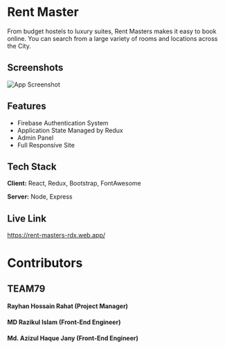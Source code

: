 # Rent Master

From budget hostels to luxury suites, Rent Masters makes it easy to book online. You can search from a large variety of rooms and locations across the City.

## Screenshots

![App Screenshot](https://i.imgur.com/mR1nSzN.png)

## Features

-   Firebase Authentication System
-   Application State Managed by Redux
-   Admin Panel
-   Full Responsive Site

## Tech Stack

**Client:** React, Redux, Bootstrap, FontAwesome

**Server:** Node, Express

## Live Link

https://rent-masters-rdx.web.app/

# Contributors

## TEAM79

#### Rayhan Hossain Rahat (Project Manager)

#### MD Razikul Islam (Front-End Engineer)

#### Md. Azizul Haque Jany (Front-End Engineer)
